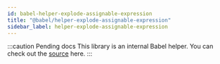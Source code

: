 ```yaml
---
id: babel-helper-explode-assignable-expression
title: "@babel/helper-explode-assignable-expression"
sidebar_label: helper-explode-assignable-expression
---
```


:::caution Pending docs
This library is an internal Babel helper. You can check out the [source](https://github.com/babel/babel/tree/main/packages/babel-helper-explode-assignable-expression) here.
:::
